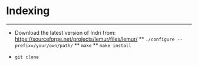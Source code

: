 # Indexing
-------
* Download the latest version of Indri from: https://sourceforge.net/projects/lemur/files/lemur/ 
  ** `./configure --prefix=/your/own/path/`
  ** `make`
  ** `make install`

* `git clone `

